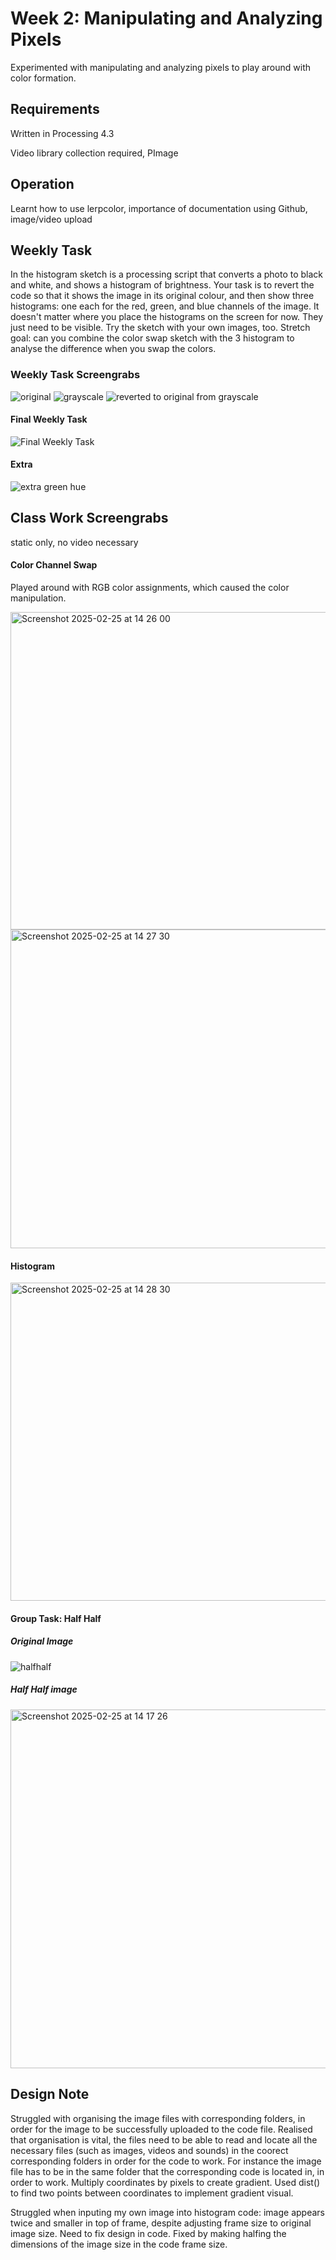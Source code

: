 <h1>Week 2: Manipulating and Analyzing Pixels</h1>

Experimented with manipulating and analyzing pixels to play around with color formation.

<h2>Requirements</h2>

Written in Processing 4.3

Video library collection required, PImage 

<h2>Operation</h2>
Learnt how to use lerpcolor, importance of documentation using Github, image/video upload 

<h2>Weekly Task</h2>
In the histogram sketch is a processing script that converts a photo to black and white, and shows a histogram of brightness. Your task is to revert the code so that it shows the image in its original colour, and then show three histograms: one each for the red, green, and blue channels of the image. It doesn't matter where you place the histograms on the screen for now. They just need to be visible. Try the sketch with your own images, too. Stretch goal: can you combine the color swap sketch with the 3 histogram to analyse the difference when you swap the colors.

<h3>Weekly Task Screengrabs</h3>

<img src="original photo.jpg" alt="original">
<img src="grayscale.png" alt="grayscale">
<img src="original.png" alt="reverted to original from grayscale">
<h4>Final Weekly Task</h4>
<img src="Weekly Task 2.png" alt="Final Weekly Task">
<h4>Extra</h4>
<img src="green hue.png" alt="extra green hue">



<h2>Class Work Screengrabs</h2>
static only, no video necessary 

<h4>Color Channel Swap</h4>

Played around with RGB color assignments, which caused the color manipulation. 

<img width="508" alt="Screenshot 2025-02-25 at 14 26 00" src="https://github.com/user-attachments/assets/c25fc711-07e2-4eb1-9451-14fb3b1b4ec7" />

<img width="510" alt="Screenshot 2025-02-25 at 14 27 30" src="https://github.com/user-attachments/assets/f24b96f1-4029-4ae2-962c-fe06ab918c55" />


<h4>Histogram</h4>

<img width="509" alt="Screenshot 2025-02-25 at 14 28 30" src="https://github.com/user-attachments/assets/0d056c2b-43d7-462d-8363-04bafc95ca30" />

<h4>Group Task: Half Half</h4>

<h5>Original Image</h5>

![halfhalf](https://github.com/user-attachments/assets/e629f581-86b7-4b9e-98ae-28b77e1c0725)

<h5>Half Half image</h5>

<img width="574" alt="Screenshot 2025-02-25 at 14 17 26" src="https://github.com/user-attachments/assets/2169c836-a37c-42f1-98f9-f659219b6816" />

<h2>Design Note</h2>
Struggled with organising the image files with corresponding folders, in order for the image to be successfully uploaded to the code file. Realised that organisation is vital, the files need to be able to read and locate all the necessary files (such as images, videos and sounds) in the coorect corresponding folders in order for the code to work. For instance the image file has to be in the same folder that the corresponding code is located in, in order to work. Multiply coordinates by pixels to create gradient. Used dist() to find two points between coordinates to implement gradient visual. 

Struggled when inputing my own image into histogram code: image appears twice and smaller in top of frame, despite adjusting frame size to original image size. Need to fix design in code. Fixed by making halfing the dimensions of the image size in the code frame size. 
